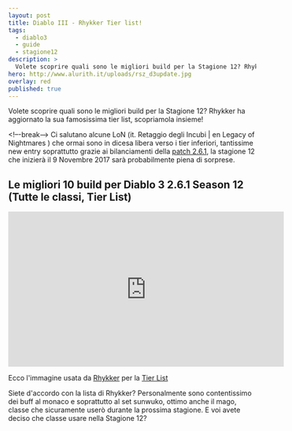 ```yaml
---
layout: post
title: Diablo III - Rhykker Tier list!
tags:
  - diablo3
  - guide
  - stagione12
description: >
  Volete scoprire quali sono le migliori build per la Stagione 12? Rhykker ha aggiornato la tier list
hero: http://www.alurith.it/uploads/rsz_d3update.jpg
overlay: red
published: true
---
```

Volete scoprire quali sono le migliori build per la Stagione 12? Rhykker ha aggiornato la sua famosissima tier list, scopriamola insieme!

<!–-break-–>
Ci salutano alcune LoN (it. Retaggio degli Incubi | en Legacy of Nightmares ) che ormai sono in dicesa libera verso i tier inferiori, tantissime new entry soprattutto grazie ai bilanciamenti della <a href="{{ '/posts/diablo-la-patch-2-6-1-live' | prepend: site.baseurl }}"> patch 2.6.1</a>, la stagione 12 che inizierà il 9 Novembre 2017 sarà probabilmente piena di sorprese. 

## Le migliori 10 build per Diablo 3 2.6.1 Season 12 (Tutte le classi, Tier List)

<iframe width="560" height="315" src="https://www.youtube.com/embed/87mSuEY6tlw?rel=0" frameborder="0" allowfullscreen></iframe>

Ecco l'immagine usata da <a href="https://www.youtube.com/channel/UCRl31PWkfF0a3j3hiDRaCGA">Rhykker</a> per la <a href="https://i.imgur.com/ZOmmxNx.png"> Tier List</a>

Siete d'accordo con la lista di Rhykker? Personalmente sono contentissimo dei buff al monaco e soprattutto al set sunwuko, ottimo anche il mago, classe che sicuramente userò durante la prossima stagione. E voi avete deciso che classe usare nella Stagione 12?